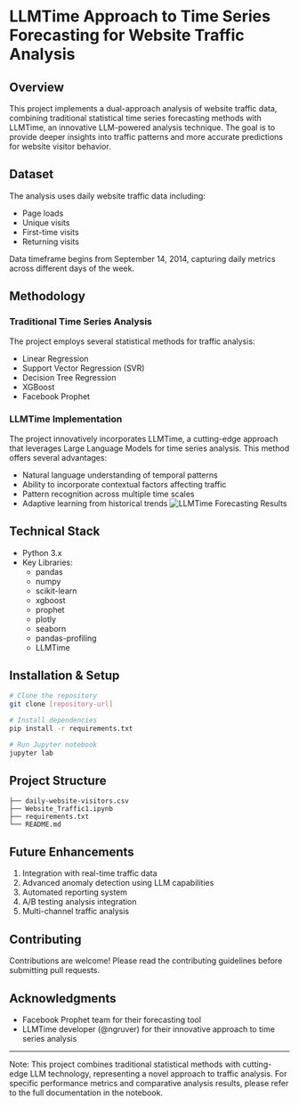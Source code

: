 # LLMTime Approach to Time Series Forecasting for Website Traffic Analysis

## Overview
This project implements a dual-approach analysis of website traffic data, combining traditional statistical time series forecasting methods with LLMTime, an innovative LLM-powered analysis technique. The goal is to provide deeper insights into traffic patterns and more accurate predictions for website visitor behavior.

## Dataset
The analysis uses daily website traffic data including:
- Page loads
- Unique visits
- First-time visits
- Returning visits

Data timeframe begins from September 14, 2014, capturing daily metrics across different days of the week.

## Methodology

### Traditional Time Series Analysis
The project employs several statistical methods for traffic analysis:
- Linear Regression
- Support Vector Regression (SVR)
- Decision Tree Regression
- XGBoost
- Facebook Prophet

### LLMTime Implementation
The project innovatively incorporates LLMTime, a cutting-edge approach that leverages Large Language Models for time series analysis. This method offers several advantages:
- Natural language understanding of temporal patterns
- Ability to incorporate contextual factors affecting traffic
- Pattern recognition across multiple time scales
- Adaptive learning from historical trends
![LLMTime Forecasting Results](https://drive.google.com/uc?export=view&id=1SXxyoYYdJ88BgbHiRUM3im6UzrWHEpOy)

## Technical Stack
- Python 3.x
- Key Libraries:
  - pandas
  - numpy
  - scikit-learn
  - xgboost
  - prophet
  - plotly
  - seaborn
  - pandas-profiling
  - LLMTime

## Installation & Setup
```bash
# Clone the repository
git clone [repository-url]

# Install dependencies
pip install -r requirements.txt

# Run Jupyter notebook
jupyter lab
```

## Project Structure
```
├── daily-website-visitors.csv
├── Website_Traffic1.ipynb
├── requirements.txt
└── README.md
```

## Future Enhancements
1. Integration with real-time traffic data
2. Advanced anomaly detection using LLM capabilities
3. Automated reporting system
4. A/B testing analysis integration
5. Multi-channel traffic analysis

## Contributing
Contributions are welcome! Please read the contributing guidelines before submitting pull requests.

## Acknowledgments
- Facebook Prophet team for their forecasting tool
- LLMTime developer (@ngruver) for their innovative approach to time series analysis

---
Note: This project combines traditional statistical methods with cutting-edge LLM technology, representing a novel approach to traffic analysis. For specific performance metrics and comparative analysis results, please refer to the full documentation in the notebook.
